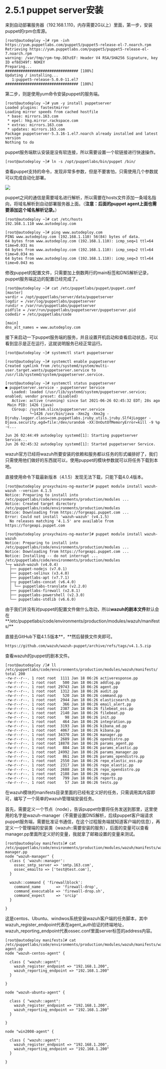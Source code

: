 # 2.5.1 puppet server安装

来到自动部署服务器（192.168.1.110，内存需要2G以上）里面，第一步，安装puppet的rpm仓库源。

```text
[root@autodeploy ~]# rpm -ivh https://yum.puppetlabs.com/puppet5/puppet5-release-el-7.noarch.rpm
Retrieving https://yum.puppetlabs.com/puppet5/puppet5-release-el-7.noarch.rpm
warning: /var/tmp/rpm-tmp.DEhzEF: Header V4 RSA/SHA256 Signature, key ID ef8d349f: NOKEY
Preparing...                          ################################# [100%]
Updating / installing...
   1:puppet5-release-5.0.0-11.el7     ################################# [100%]
```

第二步，则是使用yum命令安装puppet的服务端。

```text
[root@autodeploy ~]# yum -y install puppetserver
Loaded plugins: fastestmirror
Loading mirror speeds from cached hostfile
 * base: mirrors.163.com
 * epel: hkg.mirror.rackspace.com
 * extras: mirrors.163.com
 * updates: mirrors.163.com
Package puppetserver-5.3.16-1.el7.noarch already installed and latest version
Nothing to do
```

puppet服务端默认安装是没有软连接，所以需要设置一个软链接进行快速操作。

```text
[root@autodeploy ~]# ln -s /opt/puppetlabs/bin/puppet /bin/
```

查看puppet支持的命令，发现非常多参数，但是不要害怕，只需使用几个参数就可以完成自动化部署。

![](../../.gitbook/assets/image%20%2821%29.png)

puppet之间的通信是需要域名进行解析，所以需要在hosts文件添加一条域名指向，将域名解析到自动部署服务器上面。（**注意：后面的puppet agent上面也需要添加这个域名解析记录。**）

```text
[root@autodeploy ~]# cat /etc/hosts
192.168.1.110 www.autodeploy.com

[root@autodeploy ~]# ping www.autodeploy.com
PING www.autodeploy.com (192.168.1.110) 56(84) bytes of data.
64 bytes from www.autodeploy.com (192.168.1.110): icmp_seq=1 ttl=64 time=0.031 ms
64 bytes from www.autodeploy.com (192.168.1.110): icmp_seq=2 ttl=64 time=0.034 ms
64 bytes from www.autodeploy.com (192.168.1.110): icmp_seq=3 ttl=64 time=0.043 ms
```

修改puppet的配置文件，只需要加上倒数两行的main标签和DNS解析记录，puppet服务端这边的配置已经完成了。

```text
[root@autodeploy ~]# cat /etc/puppetlabs/puppet/puppet.conf 
[master]
vardir = /opt/puppetlabs/server/data/puppetserver
logdir = /var/log/puppetlabs/puppetserver
rundir = /var/run/puppetlabs/puppetserver
pidfile = /var/run/puppetlabs/puppetserver/puppetserver.pid
codedir = /etc/puppetlabs/code

[main]
dns_alt_names = www.autodeploy.com
```

接下来启动一下puppet服务端的服务，并且设置开机启动和查看启动状态，可以看到显示是正在运行，这就说明服务已经正常运行。

```text
[root@autodeploy ~]# systemctl start puppetserver

[root@autodeploy ~]# systemctl enable puppetserver
Created symlink from /etc/systemd/system/multi-user.target.wants/puppetserver.service to /usr/lib/systemd/system/puppetserver.service.

[root@autodeploy ~]# systemctl status puppetserver
● puppetserver.service - puppetserver Service
   Loaded: loaded (/usr/lib/systemd/system/puppetserver.service; enabled; vendor preset: disabled)
   Active: active (running) since Sat 2021-06-26 02:45:32 EDT; 28s ago
 Main PID: 1426 (java)
   CGroup: /system.slice/puppetserver.service
           └─1426 /usr/bin/java -Xms2g -Xmx2g -Djruby.logger.class=com.puppetlabs.jruby_utils.jruby.Slf4jLogger -Djava.security.egd=file:/dev/urandom -XX:OnOutOfMemoryError=kill -9 %p -c...

Jun 26 02:44:49 autodeploy systemd[1]: Starting puppetserver Service...
Jun 26 02:45:32 autodeploy systemd[1]: Started puppetserver Service.
```

wazuh官方已经将wazuh所要安装的依赖和服务都以任务的形式编排好了，我们只需使用他们做好的东西就可以，使用puppet的模块参数就可以将任务下载到本地。

直接使用命令下载最新版本（4.1.5）发现无法下载，只能下载4.0.4版本。

```text
[root@autodeploy proxychains-ng-master]# puppet module install wazuh-wazuh --version 4.1.5
Notice: Preparing to install into /etc/puppetlabs/code/environments/production/modules ...
Notice: Created target directory /etc/puppetlabs/code/environments/production/modules
Notice: Downloading from https://forgeapi.puppet.com ...
Error: Could not install 'wazuh-wazuh' (v4.1.5)
  No releases matching '4.1.5' are available from https://forgeapi.puppet.com
  
[root@autodeploy proxychains-ng-master]# puppet module install wazuh-wazuh 
Notice: Preparing to install into /etc/puppetlabs/code/environments/production/modules ...
Notice: Downloading from https://forgeapi.puppet.com ...
Notice: Installing -- do not interrupt ...
/etc/puppetlabs/code/environments/production/modules
└─┬ wazuh-wazuh (v4.0.4)
  ├── puppet-nodejs (v7.0.1)
  ├── puppet-selinux (v3.4.0)
  ├── puppetlabs-apt (v7.7.1)
  ├─┬ puppetlabs-concat (v6.4.0)
  │ └── puppetlabs-translate (v2.2.0)
  ├── puppetlabs-firewall (v2.8.1)
  ├── puppetlabs-powershell (v2.3.0)
  └── puppetlabs-stdlib (v6.6.0)

```

由于我们并没有对puppet的配置文件做什么改动，所以**wazuh的剧本文件**默认会在**/etc/puppetlabs/code/environments/production/modules/wazuh/manifests/**

直接去GitHub下载4.1.5版本**，**然后替换文件夹即可。

```text
https://github.com/wazuh/wazuh-puppet/archive/refs/tags/v4.1.5.zip
```

查看wazuh的puppet的剧本文件。

```text
[root@autodeploy /]# ll /etc/puppetlabs/code/environments/production/modules/wazuh/manifests/
total 200
-rw-r--r--. 1 root root  1111 Jan 18 06:26 activeresponse.pp
-rw-r--r--. 1 root root   500 Jan 18 06:26 addlog.pp
-rw-r--r--. 1 root root 29743 Jan 18 06:26 agent.pp
-rw-r--r--. 1 root root  1312 Jan 18 06:26 audit.pp
-rw-r--r--. 1 root root   520 Jan 18 06:26 command.pp
-rw-r--r--. 1 root root  2944 Jan 18 06:26 elasticsearch.pp
-rw-r--r--. 1 root root   366 Jan 18 06:26 email_alert.pp
-rw-r--r--. 1 root root  2387 Jan 18 06:26 filebeat_oss.pp
-rw-r--r--. 1 root root  2140 Jan 18 06:26 filebeat.pp
-rw-r--r--. 1 root root    98 Jan 18 06:26 init.pp
-rw-r--r--. 1 root root   464 Jan 18 06:26 integration.pp
-rw-r--r--. 1 root root  3193 Jan 18 06:26 kibana_od.pp
-rw-r--r--. 1 root root  4067 Jan 18 06:26 kibana.pp
-rw-r--r--. 1 root root 34370 Jan 18 06:26 manager.pp
-rw-r--r--. 1 root root  2689 Jan 18 06:26 opendistro.pp
-rw-r--r--. 1 root root 18878 Jan 18 06:26 params_agent.pp
-rw-r--r--. 1 root root   884 Jan 18 06:26 params_elastic.pp
-rw-r--r--. 1 root root 24992 Jan 18 06:26 params_manager.pp
-rw-r--r--. 1 root root   861 Jan 18 06:26 params_opendistro.pp
-rw-r--r--. 1 root root  2550 Jan 18 06:26 repo_elastic_oss.pp
-rw-r--r--. 1 root root  2317 Jan 18 06:26 repo_elastic.pp
-rw-r--r--. 1 root root  2688 Jan 18 06:26 repo_opendistro.pp
-rw-r--r--. 1 root root  2188 Jan 18 06:26 repo.pp
-rw-r--r--. 1 root root   799 Jan 18 06:26 reports.pp
-rw-r--r--. 1 root root    57 Jan 18 06:26 tests.pp

```



在wazuh模块的manifests目录里面的已经有定义好的任务，只需调用其内容即可，编写了一个简单的wazuh管理端安装任务。

首先，需要定义一个节点（node），告诉puppet你要将任务发送到那里，这里使用的名字是wazuh-manager（不需要设置DNS解析，后续puppet客户端请求puppet服务端，需要批准证书通信，在这个过程服务端就知道客户端的信息），再定义一个管理端的安装类（wazuh::需要安装的服务），后面的变量可以查看manager.pp里面所定义好的变量，我就拿了邮箱设置的变量来测试。

```text
[root@autodeploy manifests]# cat /etc/puppetlabs/code/environments/production/modules/wazuh/manifests/wazuh-manager.pp 
node "wazuh-manager" {
  class { 'wazuh::manager':
    ossec_smtp_server => 'smtp.163.com',
    ossec_emailto => ['test@test.com'],
  }

  wazuh::command { 'firewallblock':
    command_name       => 'firewall-drop',
    command_executable => 'firewall-drop.sh',
    command_expect     => 'srcip'
  }

}
```

这是centos、Ubuntu、windwos系统安装wazuh客户端的任务脚本，其中wazuh\_register\_endpoint代表在agent\_auth验证的终端地址，wazuh\_reporting\_endpoint代表ossec.conf里面server标签的address内容。

```text
[root@autodeploy manifests]# cat /etc/puppetlabs/code/environments/production/modules/wazuh/manifests/wazuh-agent.pp 
node "wazuh-centos-agent" {

  class { "wazuh::agent":
    wazuh_register_endpoint => "192.168.1.200",
    wazuh_reporting_endpoint => "192.168.1.200"
  }

}

node "wazuh-ubuntu-agent" {

  class { "wazuh::agent":
    wazuh_register_endpoint => "192.168.1.200",
    wazuh_reporting_endpoint => "192.168.1.200"
  }

}

node "win2008-agent" {

  class { "wazuh::agent":
    wazuh_register_endpoint => "192.168.1.200",
    wazuh_reporting_endpoint => "192.168.1.200"
  }

}

```



